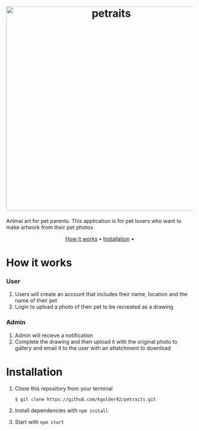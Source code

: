 <h1 align="center"> 
  <img src="https://i.imgur.com/8tZXVi4.png" alt="petraits" width="550">
</h1>
Animal art for pet parents. 
This application is for pet lovers who want to make artwork from their pet photos

<p align="center">
  <a href="#How it works">How it works</a> •
  <a href="#installation">Installation</a> •
  <!-- <a href="#contributing">Contributing</a> -->
</p>

# How it works
### User
1. Users will create an account that includes their name, location and the name of their pet 
2. Login to upload a photo of their pet to be recreated as a drawing

### Admin
1. Admin will recieve a notification 
2. Complete the drawing and then upload it with the original photo to gallery and email it to the user with an attatchment to download

# Installation
1. Clone this repository from your terminal

   `$ git clone https://github.com/kgolder92/petraits.git`

2. Install dependencies with `npm install`

3. Start with `npm start`

<!-- # # Contributing 
# Want to help? Great! Checkout the [issue](https://github.com/kgolder92/petraits/issues) tracker and find something you'd like to tackle.
-->
